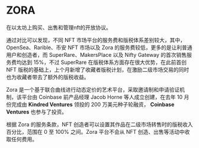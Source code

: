# ZORA

在以太坊上购买、出售和管理nft的开放协议。

通过对比可以发现，不同 NFT 市场平台的服务费和版税体系差别较大，其中，OpenSea、Rarible、币安 NFT 市场以及 Zora 的服务费较低，更多的是让利普通用户和创造者，而 SuperRare、MakersPlace 以及 Nifty Gateway 的首次销售服务费均达到 15%，不过 SuperRare 在版税体系方面存在很大优势，在此前首创 NFT 版税的基础上，上个月新增了收藏者版税计划，在激励二级市场交易的同时也为收藏者带去了额外的版税收益。

Zora 是一个基于联合曲线进行动态定价的艺术平台，采取邀请制和申请验证机制，该平台由 Coinbase 前产品经理 Jacob Horne 等人成立创建，在去年 10 月份完成由 **Kindred Ventures** 领投的 200 万美元种子轮融资， **Coinbase Ventures** 也参与了投资。

根据 Zora 的服务条款，NFT 创造者可以设置其作品在二级市场转售时的版税收入百分比，范围在 0 至 100% 之间。Zora 平台不会从 NFT 创造、出售等活动中收取任何费用。




